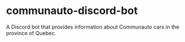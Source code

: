 # communauto-discord-bot
A Discord bot that provides information about Communauto cars in the province of Quebec.
